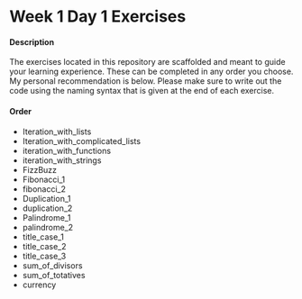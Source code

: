 # Week 1 Day 1 Exercises

#### Description

The exercises located in this repository are scaffolded and meant to guide your learning experience. These can be completed in any order you choose. My personal recommendation is below. Please make sure to write out the code using the naming syntax that is given at the end of each exercise.

#### Order

* Iteration_with_lists
* Iteration_with_complicated_lists
* iteration_with_functions
* iteration_with_strings
* FizzBuzz
* Fibonacci_1
* fibonacci_2
* Duplication_1
* duplication_2
* Palindrome_1
* palindrome_2
* title_case_1
* title_case_2
* title_case_3
* sum_of_divisors
* sum_of_totatives
* currency
